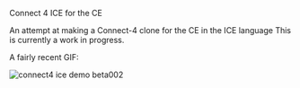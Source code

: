 Connect 4 ICE for the CE

An attempt at making a Connect-4 clone for the CE in the ICE language 
This is currently a work in progress.

A fairly recent GIF:


![connect4 ice demo beta002](https://user-images.githubusercontent.com/33943333/36404947-03adb468-15ab-11e8-80bf-aa3a8ca8a60b.png)

